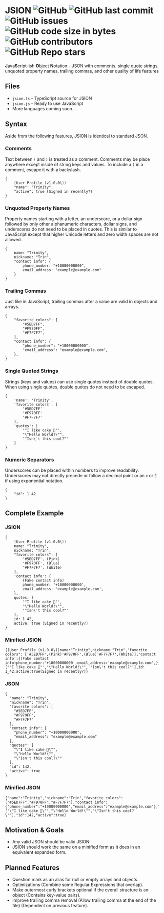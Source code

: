 # JSION ![GitHub](https://img.shields.io/github/license/SteveBeeblebrox/JSION?style=flat-square) ![GitHub last commit](https://img.shields.io/github/last-commit/SteveBeeblebrox/JSION?style=flat-square) ![GitHub issues](https://img.shields.io/github/issues-raw/SteveBeeblebrox/JSION?style=flat-square) ![GitHub code size in bytes](https://img.shields.io/github/languages/code-size/SteveBeeblebrox/JSION?style=flat-square) ![GitHub contributors](https://img.shields.io/github/contributors/SteveBeeblebrox/JSION?color=007EC6&style=flat-square) ![GitHub Repo stars](https://img.shields.io/github/stars/SteveBeeblebrox/JSION?style=flat-square)
**J**ava**S**cript-**i**sh **O**bject **N**otation - JSON with comments, single quote strings, unquoted property names, trailing commas, and other quality of life features
## Files
+ `jsion.ts` - TypeScript source for JSION
+ `jsion.js` - Ready to use JavaScript
+ More languages coming soon...
## Syntax
Aside from the following features, JSION is identical to standard JSON.
### Comments
Text between `(` and `)` is treated as a comment. Comments may be place anywhere except inside of string keys and values. To include a `)` in a comment, escape it with a backslash.
```
{
    (User Profile (v1.0.0\))
    "name": "Trinity",
    "active": true (Signed in recently?)
}
```
### Unquoted Property Names
Property names starting with a letter, an underscore, or a dollar sign followed by only other alphanumeric characters, dollar signs, and underscores do not need to be placed in quotes. This is similar to JavaScript except that higher Unicode letters and zero width spaces are not allowed.
```
{
    name: "Trinity",
    nickname: "Trin",
    "contact info": {
        phone_number: "+10000000000",
        email_address: "example@example.com"
    }
}
```
### Trailing Commas
Just like in JavaScript, trailing commas after a value are valid in objects and arrays.
```
{
    "favorite colors": [
        "#5ED7FF",
        "#F970FF",
        "#F7F7F7",
    ],
    "contact info": {
        "phone_number": "+10000000000",
        "email_address": "example@example.com",
    },
}
```
### Single Quoted Strings
Strings (keys and values) can use single quotes instead of double quotes. When using single quotes, double quotes do not need to be escaped.
```
{
    'name': 'Trinity',
    'favorite colors': [
        '#5ED7FF'
        '#F970FF'
        '#F7F7F7'
    ],
    'quotes': [
        '"I like cake 🎂"',
        "\"Hello World!\"",
        '"Isn\'t this cool?"'
    ]
}
```
### Numeric Separators
Underscores can be placed within numbers to improve readability. Underscores may not directly precede or follow a decimal point or an `e` or `E` if using exponential notation.
```
{
    "id": 1_42
}
```
## Complete Example
### JSION
```
{
    (User Profile (v1.0.0\))
    name: "Trinity",
    nickname: "Trin",
    "favorite colors": [
        '#5ED7FF', (Pink)
        '#F970FF', (Blue)
        '#F7F7F7', (White)
    ],
    'contact info': {
        (Fake contact info)
        phone_number: '+10000000000',
        email_address: 'example@example.com',
    },
    quotes: [
        '"I like cake 🎂"',
        "\"Hello World!\"",
        '"Isn\'t this cool?"'
    ],
    id: 1_42,
    active: true (Signed in recently?)
}
```
### Minified JSION
```
{(User Profile (v1.0.0\))name:"Trinity",nickname:"Trin","favorite colors": ['#5ED7FF',(Pink)'#F970FF',(Blue)'#F7F7F7',(White)],'contact info':{(Fake contact info)phone_number:'+10000000000',email_address:'example@example.com',},quotes:['"I like cake 🎂"',"\"Hello World!\"",'"Isn\'t this cool?"'],id: 1_42,active:true(Signed in recently?)}
```
### JSON
```
{
  "name": "Trinity",
  "nickname": "Trin",
  "favorite colors": [
    "#5ED7FF",
    "#F970FF",
    "#F7F7F7"
  ],
  "contact info": {
    "phone_number": "+10000000000",
    "email_address": "example@example.com"
  },
  "quotes": [
    "\"I like cake 🎂\"",
    "\"Hello World!\"",
    "\"Isn't this cool?\""
  ],
  "id": 142,
  "active": true
}
```
### Minified JSON
```
{"name":"Trinity","nickname":"Trin","favorite colors":["#5ED7FF","#F970FF","#F7F7F7"],"contact info":{"phone_number":"+10000000000","email_address":"example@example.com"},"quotes":["\"I like cake 🎂\"","\"Hello World!\"","\"Isn't this cool?\""],"id":142,"active":true}
```
## Motivation & Goals
+ Any valid JSON should be valid JSION
+ JSION should work the same on a minified form as it does in an equivalent expanded form.

## Planned Features
+ Question mark as an alias for null or empty arrays and objects.
+ Optimizations (Combine some Regular Expressions that overlap).
+ Make outermost curly brackets optional if the overall structure is an object (Contains key-value pairs).
+ Improve trailing comma removal (Allow trailing comma at the end of the file) (Dependent on previous feature).

